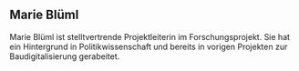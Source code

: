 ## Marie Blüml

Marie Blüml ist stelltvertrende Projektleiterin im Forschungsprojekt. Sie hat ein Hintergrund in Politikwissenschaft und bereits in vorigen Projekten zur Baudigitalisierung gerabeitet. 

